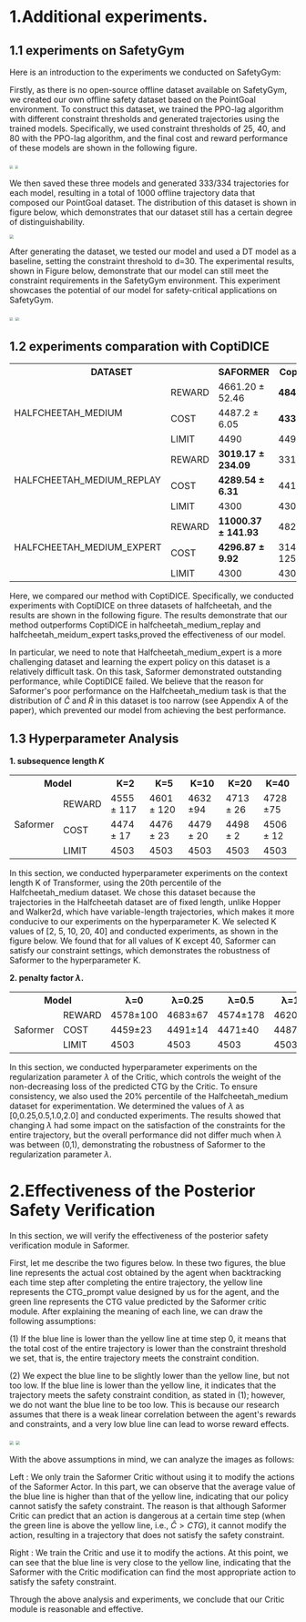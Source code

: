 # 1.Additional experiments.


## 1.1 experiments on SafetyGym

Here is an introduction to the experiments we conducted on SafetyGym:

Firstly, as there is no open-source offline dataset available on SafetyGym, we created our own offline safety dataset based on the PointGoal environment. To construct this dataset, we trained the PPO-lag algorithm with different constraint thresholds and generated trajectories using the trained models. Specifically, we used constraint thresholds of 25, 40, and 80 with the PPO-lag algorithm, and the final cost and reward performance of these models are shown in the following figure.


<img src="figure/f1_a.png" style="zoom:35.5%">  <img src="figure/f1_b.png" style="zoom:36%">


We then saved these three models and generated 333/334 trajectories for each model, resulting in a total of 1000 offline trajectory data that composed our PointGoal dataset. The distribution of this dataset is shown in figure below, which demonstrates that our dataset still has a certain degree of distinguishability.

<img src="figure/f2.png" style="zoom:45%">

After generating the dataset, we tested our model and used a DT model as a baseline, setting the constraint threshold to d=30. The experimental results, shown in Figure below, demonstrate that our model can still meet the constraint requirements in the SafetyGym environment. This experiment showcases the potential of our model for safety-critical applications on SafetyGym.

<img src="figure/f3_a.png" style="zoom:40%">   <img src="figure/f3_b.png" style="zoom:40%">

## 1.2 experiments comparation with CoptiDICE


<table>
    <tr>
        <th colspan='2'>DATASET</th><th>SAFORMER</th><th>CoptiDICE</th>
    </tr>
    <tr>
        <td rowspan="3">HALFCHEETAH_MEDIUM</td><td>REWARD</td><td>4661.20 ± 52.46</td><td><b>4847 ± 50 </b></td>
    </tr>
    <tr>
        <td>COST</td><td>4487.2 ± 6.05</td><td><b>4335 ± 23</b></td>
    </tr>
    <tr>
        <td>LIMIT</td><td>4490</td><td>4490</td>
    </tr>
    <tr>
        <td rowspan="3">HALFCHEETAH_MEDIUM_REPLAY</td><td>REWARD</td><td><b>3019.17 ± 234.09</b></td><td>3314±188</td>
    </tr>
    <tr>
        <td>COST</td><td><b>4289.54 ± 6.31</b></td><td>4412±64</td>
    </tr>
    <tr>
        <td>LIMIT</td><td>4300</td><td>4300</td>
    </tr>
    <tr>
        <td rowspan="3">HALFCHEETAH_MEDIUM_EXPERT</td><td>REWARD</td><td><b>11000.37 ± 141.93</b></td><td>482 ± 149</td>
    </tr>
    <tr>
        <td>COST</td><td><b>4296.87 ± 9.92</b></td><td>3141 ± 125 </td>
    </tr>
    <tr>
        <td>LIMIT</td><td>4300</td><td>4300</td>
    </tr>
</table>


Here, we compared our method with CoptiDICE. Specifically, we conducted experiments with CoptiDICE on three datasets of halfcheetah, and the results are shown in the following figure. The results demonstrate that our method outperforms CoptiDICE in halfcheetah_medium_replay and halfcheetah_meidum_expert tasks,proved the effectiveness of our model.

In particular, we need to note that Halfcheetah_medium_expert is a more challenging dataset and learning the expert policy on this dataset is a relatively difficult task. On this task, Saformer demonstrated outstanding performance, while CoptiDICE failed. We believe that the reason for Saformer's poor performance on the Halfcheetah_medium task is that the distribution of $\hat C$ and $\hat R$ in this dataset is too narrow (see Appendix A of the paper), which prevented our model from achieving the best performance.



## 1.3 Hyperparameter Analysis 


**1.  subsequence length $K$**

<!-- 在这部分，我们对Transformer的上下文长度K进行超参数实验，在Halfcheetah_medium数据集的20%分位点进行实验，采用这个数据集是因为Halfcheetah数据集与Hopper与Walker2d的轨迹非定长不同，其数据集的长度是固定的，更有利于我们开展超参数K的实验，我们确定K的大小为[2,5,10,20,40]并进行实验，实验结果如下图，我们发现K取除了40之外的所有值，Saformer都可以满足我们的约束设置，证明了Saformer对超参数K的鲁棒性。 -->
<table>
    <tr>
        <th colspan='2'>Model</th><th>K=2</th><th>K=5</th><th>K=10</th><th>K=20</th><th>K=40</th>
    </tr>
    <tr>
        <td rowspan="3">Saformer</td><td>REWARD</td><td>4555 ± 117</td><td>4601 ± 120 </td><td>4632 ±94</td><td>4713 ± 26 </td><td>4728 ±75</td>
    </tr>
    <tr>
    <td>COST</td><td>4474 ± 17</td><td>4476 ± 23</td><td>4479 ± 20</td><td>4498 ± 2 </td><td>4506 ± 12</td> 
    </tr>
    <tr>
        <td>LIMIT</td><td>4503</td><td>4503</td><td>4503</td><td>4503</td><td>4503</td>
    </tr>
</table>

In this section, we conducted hyperparameter experiments on the context length K of Transformer, using the 20th percentile of the Halfcheetah_medium dataset. We chose this dataset because the trajectories in the Halfcheetah dataset are of fixed length, unlike Hopper and Walker2d, which have variable-length trajectories, which makes it more conducive to our experiments on the hyperparameter K. We selected K values of [2, 5, 10, 20, 40] and conducted experiments, as shown in the figure below. We found that for all values of K except 40, Saformer can satisfy our constraint settings, which demonstrates the robustness of Saformer to the hyperparameter K.

**2.   penalty factor $\lambda$.**

<!-- 在这部分，我们对Critic的正则化项参数$\lambda$进行超参数实验，$\lambda$控制的是Critic对预测的CTG的非递减性的损失权重，为了便于统一，我们同样使用Halfcheetah_medium数据集的20\%分位点进行实验。我们确定 $\lambda$ 的大小为[0,0.25,0.5,1.0,2.0]进行实验，实验结果显示改变$\lambda$会对整个轨迹的约束满足情况造成一定的影响，但在$\lambda$处于(0,1)时整体效果并没有相差很多，证明了Saformer对正则化项$\lambda$的鲁棒性。 -->


<table>
    <tr>
        <th colspan='2'>Model</th><th> λ=0</th><th>λ=0.25</th><th>λ=0.5</th><th>λ=1.0</th><th>λ=2.0</th>
    </tr>
    <tr>
        <td rowspan="3">Saformer</td>
    <td>REWARD</td><td>4578±100</td><td>4683±67 </td><td>4574±178</td><td>4620±79 </td><td>4599±37</td>
    </tr>
    <tr>
    <td>COST</td><td>4459±23</td><td>4491±14</td><td>4471±40</td><td>4487±15 </td><td>4478±47</td> 
    </tr>
    <tr>
        <td>LIMIT</td><td>4503</td><td>4503</td><td>4503</td><td>4503</td><td>4503</td>
    </tr>
</table>

In this section, we conducted hyperparameter experiments on the regularization parameter $\lambda$ of the Critic, which controls the weight of the non-decreasing loss of the predicted CTG by the Critic. To ensure consistency, we also used the 20% percentile of the Halfcheetah_medium dataset for experimentation. We determined the values of $\lambda$ as [0,0.25,0.5,1.0,2.0] and conducted experiments. The results showed that changing $\lambda$ had some impact on the satisfaction of the constraints for the entire trajectory, but the overall performance did not differ much when $\lambda$ was between (0,1), demonstrating the robustness of Saformer to the regularization parameter $\lambda$.

# 2.Effectiveness of the Posterior Safety Verification

In this section, we will verify the effectiveness of the posterior safety verification module in Saformer.


First, let me describe the two figures below. In these two figures, the blue line represents the actual cost obtained by the agent when backtracking each time step after completing the entire trajectory, the yellow line represents the CTG_prompt value designed by us for the agent, and the green line represents the CTG value predicted by the Saformer critic module. After explaining the meaning of each line, we can draw the following assumptions:

(1) If the blue line is lower than the yellow line at time step 0, it means that the total cost of the entire trajectory is lower than the constraint threshold we set, that is, the entire trajectory meets the constraint condition.

(2) We expect the blue line to be slightly lower than the yellow line, but not too low. If the blue line is lower than the yellow line, it indicates that the trajectory meets the safety constraint condition, as stated in (1); however, we do not want the blue line to be too low. This is because our research assumes that there is a weak linear correlation between the agent's rewards and constraints, and a very low blue line can lead to worse reward effects.

<img src="figure/critic_1.jpg" style="zoom:45%">
<img src="figure/critic_2.jpg" style="zoom:45%">


With the above assumptions in mind, we can analyze the images as follows:

Left : We only train the Saformer Critic without using it to modify the actions of the Saformer Actor. In this part, we can observe that the average value of the blue line is higher than that of the yellow line, indicating that our policy cannot satisfy the safety constraint. The reason is that although Saformer Critic can predict that an action is dangerous at a certain time step (when the green line is above the yellow line, i.e., $\hat C > CTG$), it cannot modify the action, resulting in a trajectory that does not satisfy the safety constraint.

Right : We train the Critic and use it to modify the actions. At this point, we can see that the blue line is very close to the yellow line, indicating that the Saformer with the Critic modification can find the most appropriate action to satisfy the safety constraint.

Through the above analysis and experiments, we conclude that our Critic module is reasonable and effective.
